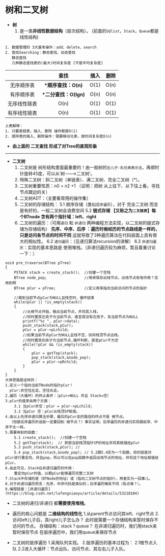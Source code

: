 树和二叉树
======
- **树**
	1. 是一类**非线性数据结构**（层次结构）。
	(前面的`SQlist`，`Stack`，`Queue`都是线性结构)
	
> 
	1. 数据管理的 3大基本操作：add、delete、search
	2. 查找Searching：静态查找、动态查找
	   静态查找
	   几种静态查找表的(最大)时间复杂度 [不是平均复杂度]
	
	

||查找|插入|删除|
|:--:|:--:|:--:|:--:|
|无序顺序表|**\*顺序查找：O(n)**|O(1)|O(n)|
|有序顺序表|**\*二分查找：O(lgn)**|O(n)|O(n)|
无序线性链表|O(n)|O(1)|O(1)|
|有序线性链表|O(n)|O(1)|O(1)

>
	上表解释：
	1. 只要是链表，插入、删除 操作都是O(1)
	2. 顺序表的插入、删除操作：需要移动元素，故时间复杂度O(n)
	
- **由上面的 二叉查找 形成了对Tree的直观形象**

----
- **二叉树**
	1. 二叉树是 树形结构里面最重要的！由一般树的`左儿子-右兄弟表示法`，再顺时针旋转45度，可以从‘树--->二叉树’。
	2. 特殊二叉树：斜二叉树（单链表）、满二叉树、完全二叉树（\*）。
	1. 二叉树重要性质：n0 = n2 +1 （证明：把树 从上往下、从下往上看，寻找节点跟边的关）
	1. 二叉树ADT：（主要看常用的操作集）
	1. 二叉树的存储结构：
	5.1 顺序存储（类似`层序遍历`），对于 完全二叉树 而言是有好的，一般二叉树会浪费空间
	5.2 **链式存储 【又称之为`二叉链表`】每个BTnode 含有两个指针域：left、right**
	1. 二叉树的遍历：（可用`递归` 和 `非递归` 两种编程方法实现，以二叉树的链式存储为存储结构）
	**先序、中序、后序 ：遍历时候经历的节点路线是一样的，只是访问各节点的时间不同**
	这就导致了3种遍历算法在代码层面上具有很大的相似性。
	6.2 `递归遍历`：（见递归算法recursion的讲解）
	6.3 `非递归遍历`：实现的基本思路是 使用堆栈。（非递归遍历较为麻烦，暂且着重讨论一下：）
```
void pre_traverse(BTree pTree)  
{  
    PSTACK stack = create_stack();  //创建一个空栈  
    BTree node_pop;                 //用来保存出栈节点，出栈节点有啥作用？没用到啊
    BTree pCur = pTree;             //定义用来指向当前访问的节点的指针  
  
    //直到当前节点pCur为NULL且栈空时，循环结束  
    while(pCur || !is_empty(stack))  
    {  
        //从根节点开始，输出当前节点，并将其入栈，  
        //同时置其左孩子为当前节点，直至其没有左孩子，及当前节点为NULL  
        printf("%c ", pCur->data);  
        push_stack(stack,pCur);  
        pCur = pCur->pLchild;  
        //如果当前节点pCur为NULL且栈不空，则将栈顶节点出栈，  
        //同时置其右孩子为当前节点,循环判断，直至pCur不为空  
        while(!pCur && !is_empty(stack))  
        {  
            pCur = getTop(stack);  
            pop_stack(stack,&node_pop);  
            pCur = pCur->pRchild;              
        }  
    }  
}
大体思路是这样的：
1.定义一个指向当前TNode的指针pCur！
  pCur:非空往左走，空往右走。
2.遍历（大循环）的终止条件：（pCur=NULL 并且 Stack=空）
3.pCur的值来自两个方面：
	3.1 当pCur非空：pCur = pCur->pLchild;
	3.2 当pCur 空：pCur从栈顶SP取值。
4.由以上先序非递归算法步骤，最后的pCur走的路径的终点不是 根节点。
  （但是后序遍历的话就一定要回到 根节点？）事实证明，后序遍历的非递归实现跟前序、中序不太一样。
5.需要用到的函数：
	5.1 create_stack();  //创建一个空栈
	5.2 getTop(stack);  // 获取当前栈顶指针SP的地址并将其赋值给pCur
	5.3 push_stack(stack,pCur); //
	5.4 pop_stack(stack,&node_pop); // 5.2跟5.4实为一个函数，目的就是对pCur进行重定向，并且pop，所以可以在pop函数中返回出栈节点的地址，并将这个地址赋值给pCur。
6.由此可见，Stack在非递归遍历的作用：
	重定向pCur的值，以期pCur能够遍历完整二叉树
7.Stack中存储的是（BTNode的地址）或（指向二叉树节点的指针），两者实为一回事儿。
8.对于非递归遍历而言：先序，中序代码是类似的；后序遍历略有不同（有点难？）。
9.编程链接：[非递归遍历](https://blog.csdn.net/lafengxiaoyu/article/details/53218104) 
```
- 二叉树的递归/非递归 都**需要使用堆栈**。


- 遍历的核心问题是 **二维结构的线性化**
	1.从parent节点访问其left、right节点
	2.访问left儿子后，其right儿子怎么办？
		此时就需要一个存储结构来暂时保存不访问的节点。
		存储结构：stack？queue？
		在非递归遍历时，我们用stack来暂时保存节点
		在层序遍历中，我们用queue来保存节点
		
- 二叉树的层序遍历
	1.采用队列实现。
	2.层序遍历的基本过程为：
	 2.1根节点入队
	 2.2进入大循环：节点出队、访问节点、其左右儿子入队。